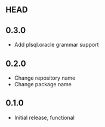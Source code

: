 ## HEAD

## 0.3.0
* Add plsql.oracle grammar support

## 0.2.0
* Change repository name
* Change package name

## 0.1.0
* Initial release, functional
